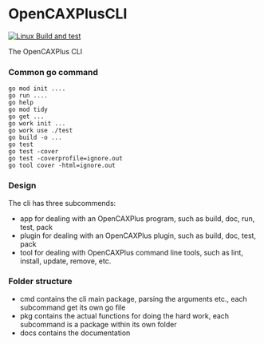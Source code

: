 # OpenCAXPlusCLI

[![Linux Build and test](https://github.com/OpenCAEPlus/OpenCAXPlusCLI/actions/workflows/linux_build_test.yml/badge.svg)](https://github.com/OpenCAEPlus/OpenCAXPlusCLI/actions/workflows/linux_build_test.yml)

The OpenCAXPlus CLI

### Common go command
```
go mod init ....
go run ....
go help
go mod tidy
go get ...
go work init ...
go work use ./test
go build -o ...
go test
go test -cover
go test -coverprofile=ignore.out
go tool cover -html=ignore.out
```

### Design

The cli has three subcommends:
- app for dealing with an OpenCAXPlus program, such as build, doc, run, test, pack 
- plugin for dealing with an OpenCAXPlus plugin, such as build, doc, test, pack
- tool for dealing with OpenCAXPlus command line tools, such as lint, install, update, remove, etc.

### Folder structure

- cmd contains the cli main package, parsing the arguments etc., each subcommand get its own go file 
- pkg contains the actual functions for doing the hard work, each subcommand is a package within its own folder 
- docs contains the documentation
